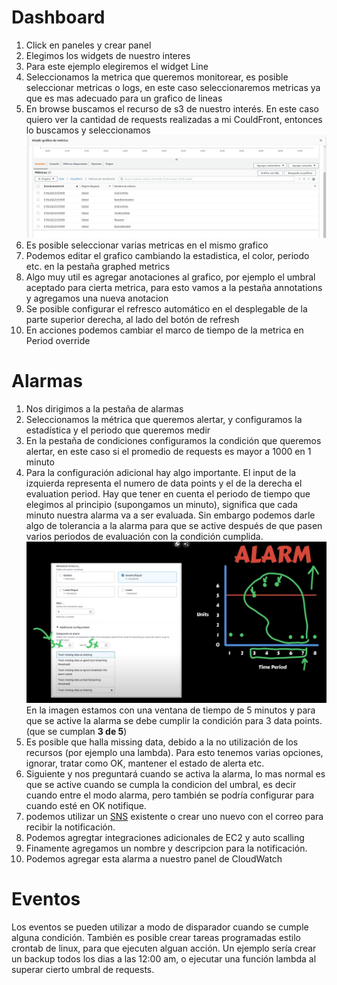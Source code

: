# Dashboard
1. Click en paneles y crear panel
2. Elegimos los widgets de nuestro interes
3. Para este ejemplo elegiremos el widget Line
4. Seleccionamos la metrica que queremos monitorear, es posible seleccionar metricas o logs, en este caso seleccionaremos metricas ya que es mas adecuado para un grafico de lineas
5. En browse buscamos el recurso de s3 de nuestro interés. En este caso quiero ver la cantidad de requests realizadas a mi CouldFront, entonces lo buscamos y seleccionamos
![cloudfront_metrics](cloudfront_metrics.png)
6. Es posible seleccionar varias metricas en el mismo grafico
7. Podemos editar el grafico cambiando la estadistica, el color, periodo etc. en la pestaña graphed metrics
8. Algo muy util es agregar anotaciones al grafico, por ejemplo el umbral aceptado para cierta metrica, para esto vamos a la pestaña annotations y agregamos una nueva anotacion
9. Se posible configurar el refresco automático en el desplegable de la parte superior derecha, al lado del botón de refresh
10. En acciones podemos cambiar el marco de tiempo de la metrica en Period override

# Alarmas
1. Nos dirigimos a la pestaña de alarmas
2. Seleccionamos la métrica que queremos alertar, y configuramos la estadística y el periodo que queremos medir
3. En la pestaña de condiciones configuramos la condición que queremos alertar, en este caso si el promedio de requests es mayor a 1000 en 1 minuto
4. Para la configuración adicional hay algo importante. El input de la izquierda representa el numero de data points y el de la derecha el evaluation period. Hay que tener en cuenta el periodo de tiempo que elegimos al principio (supongamos un minuto), significa que cada minuto nuestra alarma va a ser evaluada. Sin embargo podemos darle algo de tolerancia a la alarma para que se active después de que pasen varios periodos de evaluación con la condición cumplida.
![alarm_time_periods](alarm_time_periods.png)
En la imagen estamos con una ventana de tiempo de 5 minutos y para que se active la alarma se debe cumplir la condición para 3 data points. (que se cumplan **3 de 5**)
5. Es posible que halla missing data, debido a la no utilización de los recursos (por ejemplo una lambda). Para esto tenemos varias opciones, ignorar, tratar como OK, mantener el estado de alerta etc.
6. Siguiente y nos preguntará cuando se activa la alarma, lo mas normal es que se active cuando se cumpla la condicion del umbral, es decir cuando entre el modo alarma, pero también se podría configurar para cuando esté en OK notifique.
7. podemos utilizar un [SNS](https://us-east-2.console.aws.amazon.com/sns/v3/home?region=us-east-2#/homepage) existente o crear uno nuevo con el correo para recibir la notificación. 
8. Podemos agregtar integraciones adicionales de EC2 y auto scalling
9. Finamente agregamos un nombre y descripcion para la notificación.
10. Podemos agregar esta alarma a nuestro panel de CloudWatch

# Eventos
Los eventos se pueden utilizar a modo de disparador cuando se cumple alguna condición. También es posible crear tareas programadas estilo crontab de linux, para que ejecuten alguan acción. Un ejemplo sería crear un backup todos los dias a las 12:00 am, o ejecutar una función lambda al superar cierto umbral de requests.

